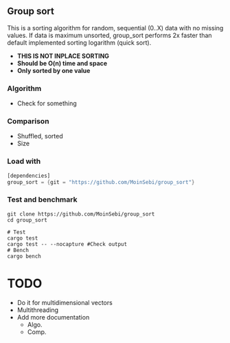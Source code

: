 ## Group sort 

This is a sorting algorithm for random, sequential (0..X) data with no missing values. If data is maximum unsorted, group_sort performs 2x faster than default implemented sorting logarithm (quick sort). 

- **THIS IS NOT INPLACE SORTING**
- **Should be O(n) time and space** 
- **Only sorted by one value**  

### Algorithm
- Check for something


### Comparison 
- Shuffled, sorted
- Size

### Load with
```Rust
[dependencies]
group_sort = {git = "https://github.com/MoinSebi/group_sort"}
```

### Test and benchmark
```text
git clone https://github.com/MoinSebi/group_sort
cd group_sort

# Test 
cargo test 
cargo test -- --nocapture #Check output
# Bench
cargo bench
```

# TODO
- Do it for multidimensional vectors
- Multithreading 
- Add more documentation 
  - Algo. 
  - Comp. 